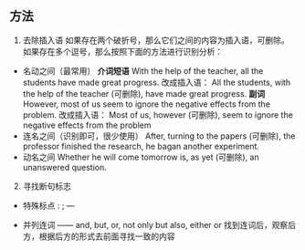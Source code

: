 ## 方法
1. 去除插入语
如果存在两个破折号，那么它们之间的内容为插入语，可删除。
如果存在多个逗号，那么按照下面的方法进行识别分析：
- 名动之间（最常用） 
	**介词短语**
	With the help of the teacher, all the students have made great progress.
	改成插入语：
	All the students, with the help of the teacher (可删除), have made great progress.
	**副词**
	However, most of us seem to ignore the negative effects from the problem.
	改成插入语：
	Most of us, however (可删除), seem to ignore the negative effects from the problem
- 连名之间（识别即可，很少使用）
	After, turning to the papers (可删除), the professor finished the research, he bagan another experiment.
- 动名之间
	Whether he will come tomorrow is, as yet (可删除), an unanswered question.

2. 寻找断句标志
- 特殊标点 : ; —

- 并列连词 —— and, but, or, not only but also, either or
找到连词后，观察后方，根据后方的形式去前面寻找一致的内容